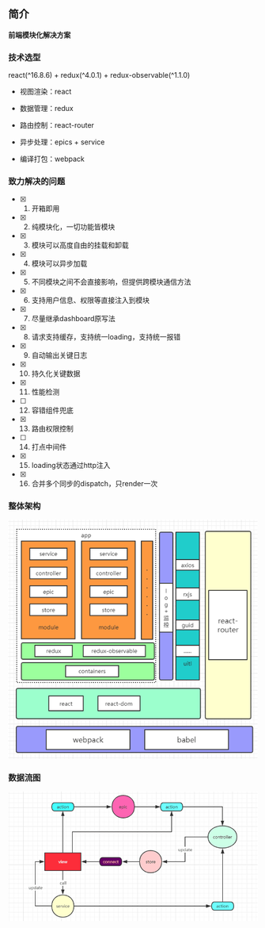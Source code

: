 ## 简介

**前端模块化解决方案**

### 技术选型

react(^16.8.6) + redux(^4.0.1) + redux-observable(^1.1.0)

- 视图渲染：react

- 数据管理：redux

- 路由控制：react-router

- 异步处理：epics + service

- 编译打包：webpack

### 致力解决的问题
- [x] 1. 开箱即用
- [x] 2. 纯模块化，一切功能皆模块
- [x] 3. 模块可以高度自由的挂载和卸载
- [x] 4. 模块可以异步加载
- [x] 5. 不同模块之间不会直接影响，但提供跨模块通信方法
- [x] 6. 支持用户信息、权限等直接注入到模块
- [x] 7. 尽量继承dashboard原写法
- [x] 8. 请求支持缓存，支持统一loading，支持统一报错
- [x] 9. 自动输出关键日志
- [x] 10. 持久化关键数据
- [x] 11. 性能检测
- [ ] 12. 容错组件兜底
- [x] 13. 路由权限控制
- [ ] 14. 打点中间件
- [x] 15. loading状态通过http注入
- [x] 16. 合并多个同步的dispatch，只render一次



### 整体架构

![整体架构](./img/framework.png)

### 数据流图

![数据流图](./img/flow.png)

